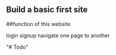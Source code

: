 
## Build a basic first site

##function of this website

login
signup
navigate one page to another

"# Todo" 
